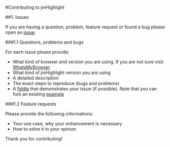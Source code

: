 #Contributing to jmHighlight

##1. Issues

If you are having a question, problem, feature request or found a bug 
please open an [issue](https://github.com/julmot/jmHighlight/issues/new).

###1.1 Questions, problems and bugs

For each issue please provide:
- What kind of browser and version you are using. If you are not sure visit 
  [WhatsMyBrowser](http://www.whatsmybrowser.org/)
- What kind of jmHighlight version you are using
- A detailed description
- The exact steps to reproduce (bugs and problems)
- A [fiddle](https://jsfiddle.net) that demonstrates your issue (if possible). Note that you can
  fork an existing [example](https://github.com/julmot/jmHighlight#4-usage-examples)
  
###1.2 Feature requests

Please provide the following informations:
- Your use case, why your enhancement is necessary
- How to solve it in your opinion

Thank you for contributing!